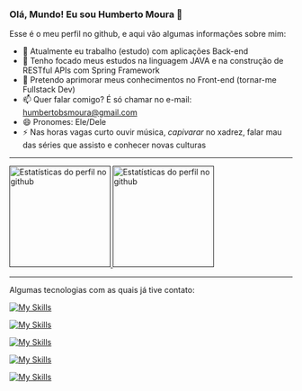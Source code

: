### Olá, Mundo! Eu sou Humberto Moura 👋

Esse é o meu perfil no github, e aqui vão algumas informações sobre mim:

- 🔭 Atualmente eu trabalho (estudo) com aplicações Back-end
- 🌱 Tenho focado meus estudos na linguagem JAVA e na construção de RESTful APIs com Spring Framework
- 🤔 Pretendo aprimorar meus conhecimentos no Front-end (tornar-me Fullstack Dev)
- 📫 Quer falar comigo? É só chamar no e-mail: humbertobsmoura@gmail.com
- 😄 Pronomes: Ele/Dele
- ⚡ Nas horas vagas curto ouvir música, *capivarar* no xadrez, falar mau das séries que assisto e conhecer novas culturas

-----

<a href="">
  <img height="180" alt="Estatísticas do perfil no github" src="https://github-readme-stats.vercel.app/api?username=hbsmoura&show_icons=true&theme=radical&locale=pt-br">
</a>
<a href="">
  <img height="180" alt="Estatísticas do perfil no github" src="https://github-readme-stats.vercel.app/api/top-langs/?username=hbsmoura&show_icons=true&theme=radical&layout=compact&hide=scss,less&locale=pt-br">
</a>

-----
 
Algumas tecnologias com as quais já tive contato:

[![My Skills](https://skillicons.dev/icons?i=java,spring,hibernate,maven)](https://skillicons.dev)

[![My Skills](https://skillicons.dev/icons?i=mysql,postgres,sqlite,mongodb)](https://skillicons.dev)

[![My Skills](https://skillicons.dev/icons?i=html,css,js,bootstrap)](https://skillicons.dev)

[![My Skills](https://skillicons.dev/icons?i=idea,eclipse,vscode,postman)](https://skillicons.dev)

[![My Skills](https://skillicons.dev/icons?i=aws,heroku,git,github)](https://skillicons.dev)
